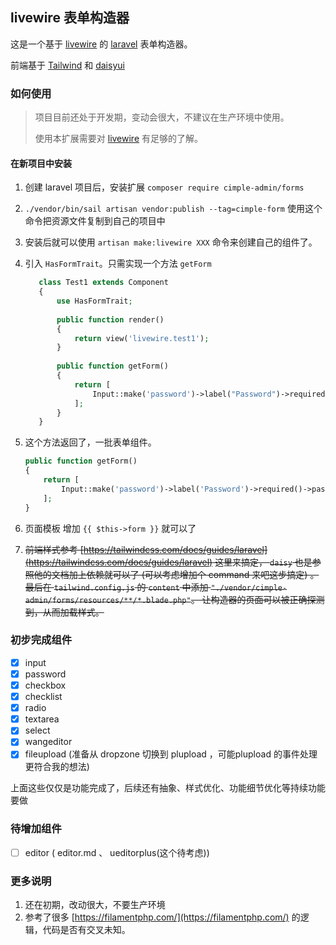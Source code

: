 ## livewire 表单构造器

这是一个基于 [livewire](https://laravel-livewire.com/) 的 [laravel](https://laravel.com/) 表单构造器。

前端基于 [Tailwind](https://tailwindcss.com/) 和 [daisyui](https://daisyui.com/)

### 如何使用
> 项目目前还处于开发期，变动会很大，不建议在生产环境中使用。
> 
> 使用本扩展需要对 [livewire](https://laravel-livewire.com/) 有足够的了解。

#### 在新项目中安装
1. 创建 laravel 项目后，安装扩展 `composer require cimple-admin/forms`
2. `./vendor/bin/sail artisan vendor:publish --tag=cimple-form` 使用这个命令把资源文件复制到自己的项目中
3. 安装后就可以使用 `artisan make:livewire XXX` 命令来创建自己的组件了。
4. 引入 `HasFormTrait`。只需实现一个方法 `getForm`
   ```php
      class Test1 extends Component
      {
          use HasFormTrait;
      
          public function render()
          {
              return view('livewire.test1');
          }
      
          public function getForm()
          {
              return [
                  Input::make('password')->label("Password")->required()->passwordMin(10),
              ];
          }
      }
   ```
   
5. 这个方法返回了，一批表单组件。
   ```php
   public function getForm()
   {
       return [
           Input::make('password')->label('Password')->required()->passwordMin(10),
       ];
   }
   ```
6. 页面模板 增加 `{{ $this->form }}` 就可以了
7. ~~前端样式参考 [https://tailwindcss.com/docs/guides/laravel](https://tailwindcss.com/docs/guides/laravel) 这里来搞定， `daisy` 也是参照他的文档加上依赖就可以了 (可以考虑增加个 command 来吧这步搞定)
   。最后在 `tailwind.config.js` 的 `content` 中添加 `"./vendor/cimple-admin/forms/resources/**/*.blade.php"`。 让构造器的页面可以被正确探测到，从而加载样式。~~

### 初步完成组件
* [x] input
* [x] password
* [x] checkbox
* [x] checklist
* [x] radio
* [x] textarea
* [x] select
* [x] wangeditor
* [x] fileupload (准备从 dropzone 切换到 plupload ，可能plupload 的事件处理更符合我的想法)

上面这些仅仅是功能完成了，后续还有抽象、样式优化、功能细节优化等持续功能要做

### 待增加组件
* [ ] editor ( editor.md 、 ueditorplus(这个待考虑))
### 更多说明
1. 还在初期，改动很大，不要生产环境
2. 参考了很多 [https://filamentphp.com/](https://filamentphp.com/) 的逻辑，代码是否有交叉未知。